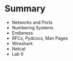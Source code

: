 # Summary

* Networks and Ports
* Numbering Systems
* Endianess
* RFCs, Pydcocs, Man Pages
* Wireshark
* Netcat
* Lab 0

